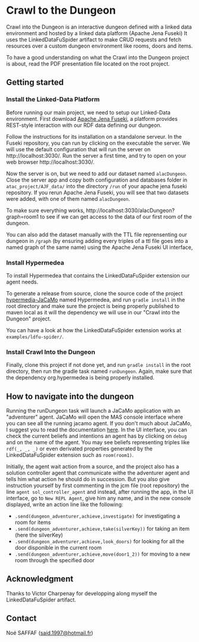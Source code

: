 # Crawl to the Dungeon 

Crawl into the Dungeon is an interactive dungeon defined with a linked data environment and hosted by a linked data platform (Apache Jena Fuseki)
It uses the LinkedDataFuSpider artifact to make CRUD requests and fetch resources over a custom dungeon environment like rooms, doors and items.

To have a good understanding on what the Crawl into the Dungeon project is about, read the PDF presentation file located on the root project.


## Getting started

### Install the Linked-Data Platform

Before running our main project, we need to setup our Linked-Data environment. First download [Apache Jena Fuseki](https://jena.apache.org/download/index.cgi), a platform provides REST-style interaction with our RDF data defining our dungeon.

Follow the instructions for its installation on a standalone serveur. In the Fuseki repository, you can run by clicking on the executable the server. We will use the default configuration that will run the server on http://localhost:3030/.
Run the server a first time, and try to open on your web browser http://localhost:3030/.

Now the server is on, but we need to add our dataset named `alacDungeon`. Close the server app and copy both configuration and databases folder in `atac_project/AJF_data/` into the directory `/run` of your apache jena fuseki repository.
If you rerun Apache Jena Fuseki, you will see that two datasets were added, with one of them named `alacDungeon`.

To make sure everything works, http://localhost:3030/alacDungeon?graph=room1 to see if we can get access to the data of our first room of the dungeon.

You can also add the dataset manually with the TTL file reprensenting our dungeon in `/graph` (by ensuring adding every triples of a ttl file goes into a named graph of the same name) using the Apache Jena Fuseki UI interface, 

### Install Hypermedea

To install Hypermedea that contains the LinkedDataFuSpider extension our agent needs.

To generate a release from source, clone the source code of the project [hypermedia-JaCaMo](https://gitlab.emse.fr/noe.saffaf/hypermedia-jacamo/) named Hypermedea, and run `gradle install` in the root directory and make sure the project is being properly published to maven local as it will the dependency we will use in our "Crawl into the Dungeon" project.

You can have a look at how the LinkedDataFuSpider extension works at `examples/ldfu-spider/`.

### Install Crawl Into the Dungeon

Finally, clone this project if not done yet, and run `gradle install` in the root directory, then run the gradle task named `runDungeon`. Again, make sure that the dependency org.hypermedea is being properly installed.


## How to navigate into the dungeon

Running the runDungeon task will launch a JaCaMo application with an "adventurer" agent. JaCaMo will open the MAS console interface where you can see all the running jacamo agent. If you don't much about JaCaMo, I suggest you to read the documentation [here](http://jacamo.sourceforge.net/).
In the UI interface, you can check the current beliefs and intentions an agent has by clicking on `debug` and on the name of the agent. You may see beliefs representing triples like `rdf(_, _, _)` or even derivated properties generated by the LinkedDataFuSpider extension such as `room(room1)`.

Initially, the agent wait action from a source, and the project also has a solution controller agent that communicate withe the adventurer agent and tells him what action he should do in succession. But you also give instruction yourself by first commenting in the jcm file (root repository) the line `agent sol_controller_agent` and instead, after running the app, in the UI interface, go to `New REPL Agent`, give him any name, and in the new console displayed, write an action line like the following:

- `.send(dungeon_adventurer,achieve,investigate)` for investigating a room for items
- `.send(dungeon_adventurer,achieve,take(silverKey))` for taking an item (here the silverKey)
- `.send(dungeon_adventurer,achieve,look_doors)` for looking for all the door disponible in the current room
- `.send(dungeon_adventurer,achieve,move(door1_2))` for moving to a new room through the specified door


## Acknowledgment
Thanks to Victor Charpenay for developping along myself the LinkedDataFuSpider artifact.

## Contact
Noé SAFFAF (said.1997@hotmail.fr)
